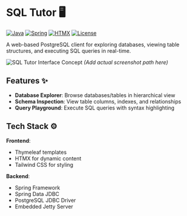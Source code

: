 # SQL Tutor :desktop_computer:

[![Java](https://img.shields.io/badge/Java-17+-blue?logo=openjdk)](https://openjdk.org/)
[![Spring](https://img.shields.io/badge/Spring-6+-6DB33F?logo=spring)](https://spring.io/)
[![HTMX](https://img.shields.io/badge/HTMX-1.9.0-0A0A0A?logo=htmx)](https://htmx.org/)
[![License](https://img.shields.io/badge/License-MIT-green.svg)](LICENSE)

A web-based PostgreSQL client for exploring databases, viewing table structures, and executing SQL queries in real-time.

![SQL Tutor Interface Concept](screenshots/app-preview.png) *(Add actual screenshot path here)*

## Features :sparkles:

- **Database Explorer**: Browse databases/tables in hierarchical view
- **Schema Inspection**: View table columns, indexes, and relationships
- **Query Playground**: Execute SQL queries with syntax highlighting

## Tech Stack :gear:

**Frontend**:
- Thymeleaf templates
- HTMX for dynamic content
- Tailwind CSS for styling


**Backend**:
- Spring Framework 
- Spring Data JDBC
- PostgreSQL JDBC Driver
- Embedded Jetty Server
